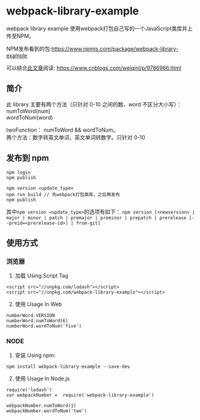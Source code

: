 # webpack-library-example
webpack library example 使用webpack打包自己写的一个JavaScript类库并上传至NPM。


NPM发布看到的包:https://www.npmjs.com/package/webpack-library-example


可以结合[此文章](https://www.cnblogs.com/weiqinl/p/9786966.html)阅读: https://www.cnblogs.com/weiqinl/p/9786966.html


## 简介

此 library 主要有两个方法（只针对 0-10 之间的数，word 不区分大小写）：  
numToWord(num)  
wordToNum(word)

twoFunction： numToWord && wordToNum。  
两个方法：数字转英文单词，英文单词转数字。只针对 0-10

## 发布到 npm

```
npm login
npm publish

npm version <update_type>
npm run build // 先webpack打包类库，之后再发布
npm publish
```

其中`npm version <update_type>`的选项有如下：
`npm version [<newversion> | major | minor | patch | premajor | preminor | prepatch | prerelease [--preid=<prerelease-id>] | from-git]`

## 使用方式

### 浏览器

1. 加载 Using Script Tag

```
<script src="//unpkg.com/lodash"></script>
<script src="//unpkg.com/webpack-library-example"></script>
```

2. 使用 Usage In Web

```
numberWord.VERSION
numberWord.numToWord(6)
numberWord.wordToNum('five')
```

### NODE

1. 安装 Using npm:

```
npm install webpack-library-example --save-dev
```

2. 使用 Usage In Node.js

```
require('lodash')
var webpackNumber =  require('webpack-library-example')

webpackNumber.numToWord(1)
webpackNumber.wordToNum('two')
```

